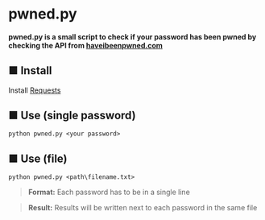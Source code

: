# pwned.py
#### pwned.py is a small script to check if your password has been pwned by checking the API from [haveibeenpwned.com](https://haveibeenpwned.com/API/v2)
## ■ Install
Install [Requests](http://docs.python-requests.org/en/v2.7.0/user/install/)
## ■ Use (single password)
```
python pwned.py <your password>
```
## ■ Use (file)
```
python pwned.py <path\filename.txt>
```
> **Format:** Each password has to be in a single line

> **Result:** Results will be written next to each password in the same file